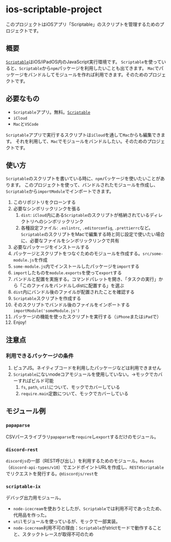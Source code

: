 # ios-scriptable-project

このプロジェクトはiOSアプリ「Scriptable」のスクリプトを管理するためのプロジェクトです。

## 概要

[`Scriptable`](https://scriptable.app/)はiOS/iPadOS内のJavaScript実行環境です。
`Scriptable`を使っていると、`Scriptable`から`npm`パッケージを利用したいことも出てきます。
`Mac`でパッケージをバンドルしてモジュールを作れば利用できます。そのためのプロジェクトです。

## 必要なもの

* `Scriptable`アプリ。無料。[`Scriptable`](https://apps.apple.com/jp/app/scriptable/id1405459188)
* `iCloud`
* `Mac`と`VSCode`

`Scriptable`アプリで実行するスクリプトは`iCloud`を通して`Mac`からも編集できます。
それを利用して、`Mac`でモジュールをバンドルしたい。そのためのプロジェクトです。

## 使い方

`Scriptable`のスクリプトを書いている時に、`npm`パッケージを使いたいことがあります。
このプロジェクトを使って、バンドルされたモジュールを作成し、`Scriptable`から`importModule`でインポートできます。

1. このリポジトリをクローンする
2. 必要なシンボリックリンクを張る
   1. `dist`: `iCloud`内にある`Scriptable`のスクリプトが格納されているディレクトリへのシンボリックリンク
   2. 各種設定ファイル: `.eslintrc`, `.editorconfig`, `.prettierrc`など。`Scriptable`のスクリプトをMacで編集する時と同じ設定で使いたい場合に、必要なファイルをシンボリックリンクで共有
3. 必要なパッケージをインストールする
4. パッケージとスクリプトをつなぐためのモジュールを作成する。`src/some-module.js`を作成
5. `some-module.js`内でインストールしたパッケージを`import`する
6. `import`したものを`module.exports`を使って`export`する
7. バンドルと配置を実施する。コマンドパレットを開き、「タスクの実行」から「このファイルをバンドルしdistに配置する」を選ぶ
8. `dist`内にバンドル後のファイルが配置されたことを確認する
9. `Scriptable`スクリプトを作成する
10. そのスクリプトでバンドル後のファイルをインポートする `importModule('someModule.js')`
11. パッケージの機能を使ったスクリプトを実行する（`iPhone`または`iPad`で）
12. Enjoy!

## 注意点

### 利用できるパッケージの条件

1. ピュアJS。ネイティブコードを利用したパッケージなどは利用できません
2. `Scriptable`にないnodeコアモジュールを使用していない。→モックでカバーすればビルド可能
   1. `fs`, `path`, `util`について、モックでカバーしている
   2. `require.main`定数について、モックでカバーしている

## モジュール例

### `papaparse`

CSVパースライブラリ`papaparse`を`require`し`export`するだけのモジュール。

### `discord-rest`

`discordjs`の一部（REST呼び出し）を利用するためのモジュール。`Routes`（`discord-api-types/v10`）でエンドポイントURLを作成し、`REST4Scriptable`でリクエストを発行する。`@discordjs/rest`を

### `scriptable-ix`

デバッグ出力用モジュール。

* `node-icecream`を使おうとしたが、`Scriptable`では利用不可であったため、代用品を作った。
* `util`モジュールを使っているが、モックで一部実装。
* `node-icecream`利用不可の理由：`Scriptable`がstrictモードで動作することと、スタックトレースが取得不可のため
